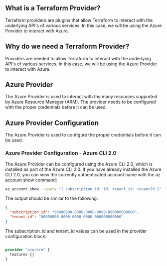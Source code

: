 ## What is a Terraform Provider?

Terraform providers are plugins that allow Terraform to interact with the underlying API's of various services. In this case, we will be using the Azure Provider to interact with Azure.

## Why do we need a Terraform Provider?

Providers are needed to allow Terraform to interact with the underlying API's of various services. In this case, we will be using the Azure Provider to interact with Azure.

## Azure Provider

The Azure Provider is used to interact with the many resources supported by Azure Resource Manager (ARM). The provider needs to be configured with the proper credentials before it can be used.

## Azure Provider Configuration

The Azure Provider is used to configure the proper credentials before it can be used.

### Azure Provider Configuration - Azure CLI 2.0

The Azure Provider can be configured using the Azure CLI 2.0, which is installed as part of the Azure CLI 2.0. If you have already installed the Azure CLI 2.0, you can view the currently authenticated account name with the az account show command:

```bash
az account show --query "{ subscription_id: id, tenant_id: tenantId }"
```

The output should be similar to the following:

```json
{
  "subscription_id": "00000000-0000-0000-0000-000000000000",
  "tenant_id": "00000000-0000-0000-0000-000000000000"
}
```

The subscription_id and tenant_id values can be used in the provider configuration block:

```terraform

provider "azurerm" {
  features {}
}

```
